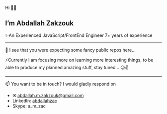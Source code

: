 Hi 👋🏻‍
## I’m Abdallah Zakzouk
✨An Experienced JavaScript/FrontEnd Engineer 7+ years of experience 

---

👀 I see that you were expecting some fancy public repos here...

⚡Currently I am focusing more on learning more interesting things, to be able to produce my planned amazing stuff, stay tuned .. 😉✌

---

📫 You want to be in touch? I would gladly respond on 
- ✉ abdallah.m.zakzouk@gmail.com
- LinkedIn: [abdallahzac](https://www.linkedin.com/in/)
- Skype: a_m_zac
